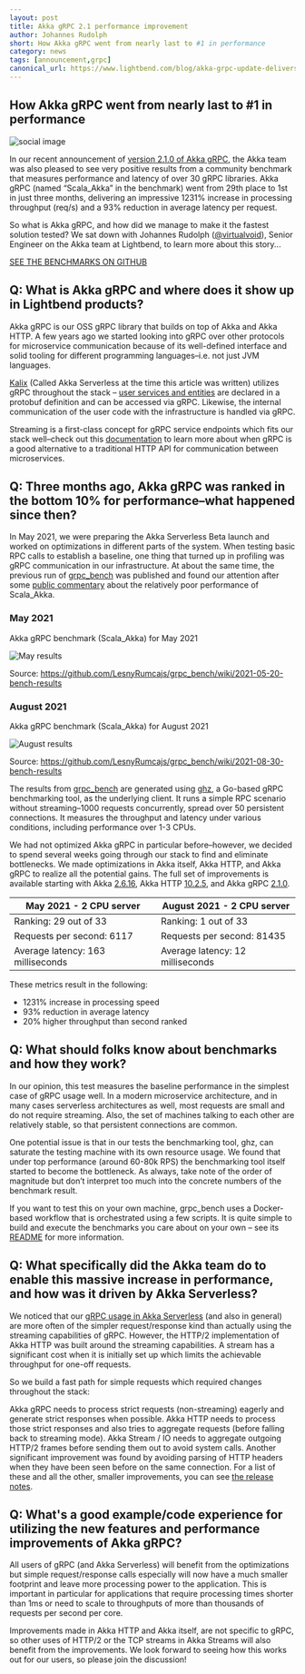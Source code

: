 ```yaml
---
layout: post
title: Akka gRPC 2.1 performance improvement
author: Johannes Rudolph
short: How Akka gRPC went from nearly last to #1 in performance 
category: news
tags: [announcement,grpc]
canonical_url: https://www.lightbend.com/blog/akka-grpc-update-delivers-1200-percent-performance-improvement
---
```


## How Akka gRPC went from nearly last to #1 in performance

![social image](https://downloads.lightbend.com/website/blog-images/akka_grpc_social_v3.png)

In our recent announcement of [version 2.1.0 of Akka gRPC](https://discuss.lightbend.com/t/akka-grpc-2-1-0-released/8702#highlights-1), the Akka team was also pleased to see very positive results from a community benchmark that measures performance and latency of over 30 gRPC libraries. Akka gRPC (named “Scala_Akka” in the benchmark) went from 29th place to 1st in just three months, delivering an impressive 1231% increase in processing throughput (req/s) and a 93% reduction in average latency per request.

So what is Akka gRPC, and how did we manage to make it the fastest solution tested? We sat down with Johannes Rudolph ([@virtualvoid](https://twitter.com/virtualvoid)), Senior Engineer on the Akka team at Lightbend, to learn more about this story...

[SEE THE BENCHMARKS ON GITHUB](https://github.com/LesnyRumcajs/grpc_bench/wiki/2021-08-30-bench-results)

## Q: What is Akka gRPC and where does it show up in Lightbend products?
Akka gRPC is our OSS gRPC library that builds on top of Akka and Akka HTTP.  A few years ago we started looking into gRPC over other protocols for microservice communication because of its well-defined interface and solid tooling for different programming languages–i.e. not just JVM languages.

[Kalix](https://kalix.io) (Called Akka Serverless at the time this article was written) utilizes gRPC throughout the stack – [user services and entities](https://docs.kalix.io/services/programming-model.html) are declared in a protobuf definition and can be accessed via gRPC. Likewise, the internal communication of the user code with the infrastructure is handled via gRPC.

Streaming is a first-class concept for gRPC service endpoints which fits our stack well–check out this [documentation](https://doc.akka.io/docs/akka-grpc/current/whygrpc.html) to learn more about when gRPC is a good alternative to a traditional HTTP API for communication between microservices.

## Q: Three months ago, Akka gRPC was ranked in the bottom 10% for performance–what happened since then?
In May 2021, we were preparing the Akka Serverless Beta launch and worked on optimizations in different parts of the system. When testing basic RPC calls to establish a baseline, one thing that turned up in profiling was gRPC communication in our infrastructure. At about the same time, the previous run of [grpc_bench](https://github.com/LesnyRumcajs/grpc_bench/wiki/2021-08-30-bench-results) was published and found our attention after some [public commentary](https://twitter.com/alexelcu/status/1390986472866648066?s=20) about the relatively poor performance of Scala_Akka.

### May 2021
Akka gRPC benchmark (Scala_Akka) for May 2021

![May results](https://downloads.typesafe.com./website/blog-images/2021-05-20-bench-results.png)

Source: https://github.com/LesnyRumcajs/grpc_bench/wiki/2021-05-20-bench-results

### August 2021
Akka gRPC benchmark (Scala_Akka) for August 2021

![August results](https://downloads.typesafe.com/website/blog-images/2021-08-30-bench-results.png)

Source: https://github.com/LesnyRumcajs/grpc_bench/wiki/2021-08-30-bench-results

The results from [grpc_bench](https://github.com/LesnyRumcajs/grpc_bench/wiki/2021-08-30-bench-results) are generated using [ghz](https://github.com/bojand/ghz), a Go-based gRPC benchmarking tool, as the underlying client. It runs a simple RPC scenario without streaming–1000 requests concurrently, spread over 50 persistent connections. It measures the throughput and latency under various conditions, including performance over 1-3 CPUs.

We had not optimized Akka gRPC in particular before–however, we decided to spend several weeks going through our stack to find and eliminate bottlenecks. We made optimizations in Akka itself, Akka HTTP, and Akka gRPC to realize all the potential gains. The full set of improvements is available starting with Akka [2.6.16](https://akka.io/blog/news/2021/08/19/akka-2.6.16-released), Akka HTTP [10.2.5](https://akka.io/blog/news/2021/07/27/akka-http-10.2.5-released), and Akka gRPC [2.1.0](https://akka.io/blog/news/2021/08/31/akka-grpc-2.1.0-released).


| May 2021 - 2 CPU server |	August 2021 - 2 CPU server |
|-------------------------|----------------------------|
| Ranking: 29 out of 33	| Ranking: 1 out of 33 |
| Requests per second: 6117	| Requests per second: 81435 |
| Average latency: 163 milliseconds&nbsp;| Average latency: 12 milliseconds |

These metrics result in the following:

* 1231% increase in processing speed
* 93% reduction in average latency
* 20% higher throughput than second ranked

## Q: What should folks know about benchmarks and how they work?
In our opinion, this test measures the baseline performance in the simplest case of gRPC usage well. In a modern microservice architecture, and in many cases serverless architectures as well, most requests are small and do not require streaming. Also, the set of machines talking to each other are relatively stable, so that persistent connections are common.

One potential issue is that in our tests the benchmarking tool, ghz, can saturate the testing machine with its own resource usage. We found that under top performance (around 60-80k RPS) the benchmarking tool itself started to become the bottleneck. As always, take note of the order of magnitude but don’t interpret too much into the concrete numbers of the benchmark result.

If you want to test this on your own machine, grpc_bench uses a Docker-based workflow that is orchestrated using a few scripts. It is quite simple to build and execute the benchmarks you care about on your own – see its [README](https://github.com/LesnyRumcajs/grpc_bench/blob/master/README.md) for more information.

## Q: What specifically did the Akka team do to enable this massive increase in performance, and how was it driven by Akka Serverless?
We noticed that our [gRPC usage in Akka Serverless](https://docs.kalix.io/java-protobuf/writing-grpc-descriptors-protobuf.html) (and also in general) are more often of the simpler request/response kind than actually using the streaming capabilities of gRPC. However, the HTTP/2 implementation of Akka HTTP was built around the streaming capabilities. A stream has a significant cost when it is initially set up which limits the achievable throughput for one-off requests.

So we build a fast path for simple requests which required changes throughout the stack:

Akka gRPC needs to process strict requests (non-streaming) eagerly and generate strict responses when possible.
Akka HTTP needs to process those strict responses and also tries to aggregate requests (before falling back to streaming mode).
Akka Stream / IO needs to aggregate outgoing HTTP/2 frames before sending them out to avoid system calls.
Another significant improvement was found by avoiding parsing of HTTP headers when they have been seen before on the same connection. For a list of these and all the other, smaller improvements, you can see [the release notes](https://discuss.lightbend.com/t/akka-grpc-2-1-0-released/8702#highlights-1).

## Q: What's a good example/code experience for utilizing the new features and performance improvements of Akka gRPC?
All users of gRPC (and Akka Serverless) will benefit from the optimizations but simple request/response calls especially will now have a much smaller footprint and leave more processing power to the application. This is important in particular for applications that require processing times shorter than 1ms or need to scale to throughputs of more than thousands of requests per second per core.

Improvements made in Akka HTTP and Akka itself, are not specific to gRPC, so other uses of HTTP/2 or the TCP streams in Akka Streams will also benefit from the improvements. We look forward to seeing how this works out for our users, so please join the discussion!

